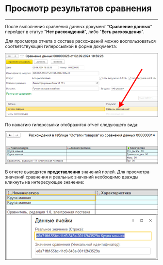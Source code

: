 # Просмотр результатов сравнения
---
После выполнения сравнения данных документ "**Сравнение данных**" перейдет в статус "**Нет расхождений**", либо "**Есть расхождения**".

Для просмотра отчета о составе расхождений можно воспользоваться соответствующей гиперссылкой в форме документа:

![Гиперссылка для просмотра расхождений](view-comp-results_img/document.png)

По нажатию гиперссылки отобразится отчет следующего вида:

![Вид отчета о расхождениях](view-comp-results_img/comp-results.png)

В отчете выводятся **представления** значений полей. Для просмотра значений сравнения и реальных значений необходимо дважды кликнуть на интересующее значение:

![Реальное значение и значение сравнения значения в отчете](view-comp-results_img/value-details.png)